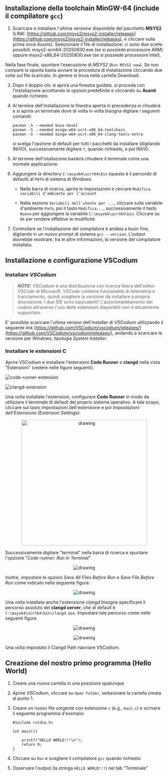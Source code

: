## Installazione della toolchain MinGW-64 (include il compilatore ``gcc``)

1. Scaricare e installare l'ultima versione disponibile del pacchetto **MSYS2** (LINK: [https://github.com/msys2/msys2-installer/releases](https://github.com/msys2/msys2-installer/releases), e cliccare sulla prima voce *Assets*). Selezionare il file di installazione: ci sono due scelte possibili: msys2-arm64-20250830.exe (se si possiede processore ARM) oppure msys2-x86_64-20250830.exe (se si possiede processore Intel).

Nella fase finale, spuntare l'esecuzione di *MSYS2* (``Run MSYS2 now``). Se non compare la spunta basta avviare la procedura di installazione cliccando due volte sul file scaricato. In genere si trova nella cartella Download.

3. Dopo il doppio clic si aprirà una finestra guidata. si proceda con l’installazione accettando le opzioni predefinite e cliccando su **Avanti** quando richiesto.

4. Al termine dell'installazione la finestra aperta in precedenza si chiuderà e si aprirà un terminale dove di volta in volta bisogna digitare i seguenti comandi:

	```
	pacman -S --needed base-devel
	pacman -S --needed mingw-w64-ucrt-x86_64-toolchain 
	pacman -S --needed mingw-w64-ucrt-x86_64-clang-tools-extra
	```

	si scelga l'opzione di default per tutti i pacchetti da installare (digitando INVIO), successivamente digitare ``Y``, quando richiesto, e poi INVIO.

5. Al termine dell'istallazione basterà chiudere il terminale come una normale applicazione.

6. Aggiungere la directory ``C:\msys64\ucrt64\bin`` (questo è il percordo di default) al ``PATH`` di sistema di Windows

	* Nella barra di ricerca, aprire le impostazioni e cercare ``Modifica variabili d'ambiente per l'account``

	* Nella sezione ``Variabili dell'utente per ...``, cliccare sulla variabile d'ambiente ``Path``, poi il tasto ``Modifica...``, successivamente il tasto ``Nuovo`` per aggiungere la variabile ``C:\msys64\ucrt64\bin``. Cliccare su ``Ok`` per rendere effettive le modifiche

7. Controllare se l'installazione del compilatore è andata a buon fine, digitando in un nuovo prompt di sistema ``gcc --version``. L'output dovrebbe mostrare, tra le altre informazioni, la versione del compilatore installata.

## Installazione e configurazione VSCodium 

### Installare *VSCodium*

> **_NOTE:_**  *VSCodium* è una distribuzione con licenza libera dell'editor *VSCode* di Microsoft. *VSCode* contiene funzionalità di telemetria e tracciamento, quindi scegliere la versione da installare a propria discrezione. I due IDE sono equivalenti! L'autocompletamento del codice attraverso l'uso delle estensioni disponibili non è attualmente supportato.

E' possibile scaricare l'ultima version dell'installer di *VSCodium* utilizzando il seguente link
[https://github.com/VSCodium/vscodium/releases/](https://github.com/VSCodium/vscodium/releases/), andando a scaricare la versione per *Windows*, tipologia *System Installer*.

### Installare le estensioni C 

Aprire VSCodium e installare l'estensioni **Code Runner** e **clangd** nella vista "Estensioni" (vedere nelle figure seguenti).

![code-runner-extension](code-runner-extension.jpg)

![clangd-extension](clangd-extension.jpg)

Una volta installate l'estensioni, configurare **Code Runner** in modo da utilizzare il terminale di default del proprio sistema operativo. A tale scopo, cliccare sul tasto impostazioni dell'estensione e poi *Impostazioni dell'Estensione (Extension Settings)*:

<p align="center">

<img src="code-runner-extension_terminal_1.jpg" alt="drawing" width="400"/>

</p>

Successivamente digitare "terminal" nella barra di ricerca e spuntare l'opzione "*Code-runner: Run in Terminal*".

<p align="center">

<img src="code-runner-extension_terminal_2.jpg" alt="drawing"/>

</p>

Inoltre, impostare le opzioni *Save All Files Before Run* e *Save File Before Run* come indicato nella seguente figura:

<p align="center">

<img src="code-runner-extension_save.png" alt="drawing"/>

</p>


Una volta installata anche l'estensione *clangd* bisogna specificare il percorso assoluto del **clangd server**, che di default è ``C:\msys64\ucrt64\bin\clangd.exe``. Impostare tale percorso come nelle seguenti figure.

<p align="center">

<img src="clangd-extension_3.png" alt="drawing"/>

</p>

<p align="center">

<img src="clangd-extension_4.png" alt="drawing"/>

</p>


Una volta impostato il Clangd Path riavviare VSCodium.


## Creazione del nostro primo programma (Hello World)

1. Creare una nuova cartella in una posizione qualunque
2. Aprire *VSCodium*, cliccare su ``Open Folder``, selezionare la cartella creata al punto 1.
3. Creare un nuovo file sorgente con estensione ``c`` (e.g., ``main.c``) e scrivere il seguente programma d'esempio:

	```[c]
	#include <stdio.h>
	
	int main(){
	
		printf("HELLO WORLD!!!\n");
		return 0;
	}
	```

4. Cliccare su ``Run`` e scegliere il compilatore ``gcc`` quando richiesto
5. Osservare l'output (la stringa ``HELLO WORLD!!!``) nel tab "Terminale"


